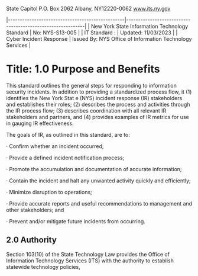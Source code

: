 State Capitol P.O. Box 2062 Albany, NY12220-0062 www.its.ny.gov

|-------------------------------------------------|------------------------------------------------------------|
| New York State  Information Technology Standard | No:  NYS-S13-005                                           |
| IT Standard :                                   | Updated:  11/03/2023                                       |
| Cyber Incident Response                         | Issued By:  NYS Office of  Information Technology Services |

# Title: **1.0 Purpose and Benefits**

This standard outlines the general steps for responding to information security incidents. In addition to providing a standardized process flow, it (1) identifies the New York Stat e (NYS) incident response (IR) stakeholders and establishes their roles; (2) describes the process and activities through the IR process flow; (3) describes coordination with all relevant IR stakeholders and partners, and (4) provides examples of IR metrics for use in gauging IR effectiveness.

The goals of IR, as outlined in this standard, are to:

· Confirm whether an incident occurred;

· Provide a defined incident notification process;

· Promote the accumulation and documentation of accurate information;

· Contain the incident and halt any unwanted activity quickly and efficiently;

· Minimize disruption to operations;

· Provide accurate reports and useful recommendations to management and other stakeholders; and

· Prevent and/or mitigate future incidents from occurring.

## **2.0 Authority**

Section 103(10) of the State Technology Law provides the Office of Information Technology Services (ITS) with the authority to establish statewide technology policies,